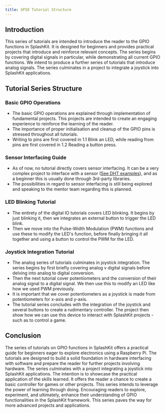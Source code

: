 ```yaml
---
title: GPIO Tutorial Structure
---
```


## Introduction

This series of tutorials are intended to introduce the reader to the GPIO functions in SplashKit. It
is designed for beginners and provides practical projects that introduce and reinforce relevant
concepts. The series begins by covering digital signals in particular, while demonstrating all
current GPIO functions. We intend to produce a further series of tutorials that introduce analog
signals. The series culminates in a project to integrate a joystick into SplashKit applications.

## Tutorial Series Structure

### Basic GPIO Operations

- The basic GPIO operations are explained through implementation of fundamental projects. This
  projects are intended to create an engaging experience to reinforce the learning of the reader.
- The importance of proper initialisation and cleanup of the GPIO pins is stressed throughout all
  tutorials.
- Writing to pins are first covered in 1.1 Blink an LED, while reading from pins are first covered
  in 1.2 Reading a button press.

### Sensor Interfacing Guide

- As of now, no tutorial directly covers sensor interfacing. It can be a very complex project to
  interface with a sensor
  ([See DHT examples](https://abyz.me.uk/rpi/pigpio/examples.html#pigpiod_if2%20code)), and as a
  beginner this is usually done through 3rd-party libraries.
- The possibilities in regard to sensor interfacing is still being explored and speaking to the
  mentor team regarding this is planned.

### LED Blinking Tutorial

- The entirety of the digital IO tutorials covers LED blinking. It begins by just blinking it, then
  we integrates an external button to trigger the LED blink.
- Then we move into the Pulse-Width Modulation (PWM) functions and use these to modify the LED's
  function, before finally bringing it all together and using a button to control the PWM for the
  LED.

### Joystick Integration Tutorial

- The analog series of tutorials culminates in joystick integration. The series begins by first
  briefly covering analog v digital signals before delving into analog to digital conversion.
- Then the next tutorial cover potentiometers and the conversion of their analog signal to a digital
  signal. We then use this to modify an LED like how we used PWM previously.
- It is important that we cover potentiometers as a joystick is made from potentiometers for x-axis
  and y-axis.
- The tutorial series concludes with the integration of the joystick and several buttons to create a
  rudimentary controller. The project then show how we can use this device to interact with
  SplashKit projects - such as to control a game.

## Conclusion

The series of tutorials on GPIO functions in SplashKit offers a practical guide for beginners eager
to explore electronics using a Raspberry Pi. The tutorials are designed to build a solid foundation
in hardware interfacing with software and prepare the reader for further projects involving
hardware. The series culminates with a project integrating a joystick into SplashKit applications.
The intention is to showcase the practical application of the skills learned. It offers the reader a
chance to create a basic controller for games or other projects. This series intends to leverage the
power of learning through doing. Encouraging readers to explore, experiment, and ultimately, enhance
their understanding of GPIO functionalities in the SplashKit framework. This series paves the way
for more advanced projects and applications.
